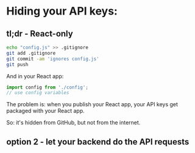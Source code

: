# Hiding your API keys:

## tl;dr - React-only

```sh
echo "config.js" >> .gitignore
git add .gitignore
git commit -am 'ignores config.js'
git push
```

And in your React app:

```js
import config from './config';
// use config variables
```

The problem is: when you publish your React app, your API keys get packaged with your React app.

So: it's hidden from GitHub, but not from the internet.

## option 2 - let your backend do the API requests

